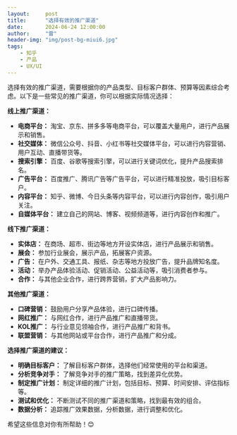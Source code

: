 ```yaml
---
layout:     post
title:      "选择有效的推广渠道"
date:       2024-06-24 12:00:00
author:     "雷"
header-img: "img/post-bg-miui6.jpg"
tags:
    - 知乎
    - 产品
    - UX/UI
---
```



选择有效的推广渠道，需要根据你的产品类型、目标客户群体、预算等因素综合考虑。以下是一些常见的推广渠道，你可以根据实际情况选择：

**线上推广渠道：**

* **电商平台：**  淘宝、京东、拼多多等电商平台，可以覆盖大量用户，进行产品展示和销售。
* **社交媒体：**  微信公众号、抖音、小红书等社交媒体平台，可以进行内容营销、用户互动、直播带货等。
* **搜索引擎：**  百度、谷歌等搜索引擎，可以进行关键词优化，提升产品搜索排名。
* **广告平台：**  百度推广、腾讯广告等广告平台，可以进行精准投放，吸引目标客户。
* **内容平台：**  知乎、微博、今日头条等内容平台，可以进行内容创作，吸引用户关注。
* **自媒体平台：**  建立自己的网站、博客、视频频道等，进行内容创作和推广。

**线下推广渠道：**

* **实体店：**  在商场、超市、街边等地方开设实体店，进行产品展示和销售。
* **展会：**  参加行业展会，展示产品，拓展客户资源。
* **广告：**  在户外、交通工具、报纸、杂志等地方投放广告，提升品牌知名度。
* **活动：**  举办产品体验活动、促销活动、公益活动等，吸引消费者参与。
* **合作：**  与其他企业合作，进行跨界营销，扩大产品影响力。

**其他推广渠道：**

* **口碑营销：**  鼓励用户分享产品体验，进行口碑传播。
* **网红推广：**  与网红合作，进行产品推广和直播带货。
* **KOL推广：**  与行业意见领袖合作，进行产品推广和背书。
* **联盟营销：**  与其他网站或平台合作，进行产品推广和分成。

**选择推广渠道的建议：**

* **明确目标客户：**  了解目标客户群体，选择他们经常使用的平台和渠道。
* **分析竞争对手：**  了解竞争对手的推广策略，找到差异化优势。
* **制定推广计划：**  制定详细的推广计划，包括目标、预算、时间安排、评估指标等。
* **测试和优化：**  不断测试不同的推广渠道和策略，找到最有效的组合。
* **数据分析：**  追踪推广效果数据，分析数据，进行调整和优化。

希望这些信息对你有所帮助！😊

